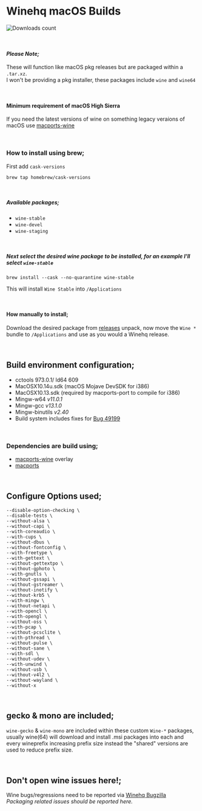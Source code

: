 # Winehq macOS Builds

![Downloads count](https://img.shields.io/github/downloads/gcenx/macOS_Wine_builds/total.svg)

<br>

#### _Please Note;_
These will function like macOS pkg releases but are packaged within a `.tar.xz`.\
I won't be providing a pkg installer, these packages include `wine` and `wine64`

<br>

#### Minimum requirement of macOS High Sierra
If you need the latest versions of wine on something legacy veraions of macOS use [macports-wine](https://github.com/Gcenx/macports-wine)

<br>

### How to install using brew;
First add `cask-versions`
```
brew tap homebrew/cask-versions
```

<br>

##### Available packages;
- `wine-stable`
- `wine-devel`
- `wine-staging`

<br>

##### Next select the desired wine package to be installed, for an example I'll select `wine-stable`
```
brew install --cask --no-quarantine wine-stable
```
This will install `Wine Stable` into `/Applications`

<br>

#### How manually to install;
Download the desired package from [releases](https://github.com/Gcenx/macOS_Wine_builds/releases) unpack, now move the `Wine *` bundle to `/Applications` and use as you would a Winehq release.

<br>

## Build environment configuration;
- cctools 973.0.1/ ld64 609
- MacOSX10.14u.sdk (macOS Mojave DevSDK for i386)
- MacOSX10.13.sdk (required by macports-port to compile for i386)
- Mingw-w64 _v11.0.1_
- Mingw-gcc _v13.1.0_
- Mingw-binutils _v2.40_
- Build system includes fixes for [Bug 49199](https://bugs.winehq.org/show_bug.cgi?id=49199)

<br>

### Dependencies are build using;
- [macports-wine](https://github.com/Gcenx/macports-wine) overlay
- [macports](https://www.macports.org/)

<br>

## Configure Options used;
```
--disable-option-checking \
--disable-tests \
--without-alsa \
--without-capi \
--with-coreaudio \
--with-cups \
--without-dbus \
--without-fontconfig \
--with-freetype \
--with-gettext \
--without-gettextpo \
--without-gphoto \
--with-gnutls \
--without-gssapi \
--without-gstreamer \
--without-inotify \
--without-krb5 \
--with-mingw \
--without-netapi \
--with-opencl \
--with-opengl \
--without-oss \
--with-pcap \
--without-pcsclite \
--with-pthread \
--without-pulse \
--without-sane \
--with-sdl \
--without-udev \
--with-unwind \
--without-usb \
--without-v4l2 \
--without-wayland \
--without-x
```

<br>

## gecko & mono are included;
`wine-gecko` & `wine-mono` are included within these custom `Wine-*` packages, usually wine(64) will download and install .msi packages into each and every wineprefix increasing prefix size instead the "shared" versions are used to reduce prefix size.

<br>

## Don't open wine issues here!;
Wine bugs/regressions need to be reported via [Winehq Bugzilla](https://bugs.winehq.org/)\
_Packaging related issues should be reported here._

